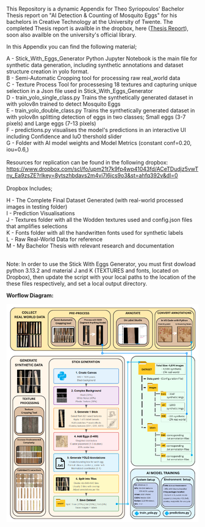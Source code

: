 This Repository is a dynamic Appendix for Theo Syriopoulos' Bachelor Thesis report on "AI Detection & Counting of Mosquito Eggs" for his bachelors in Creative Technology at the University of Twente. 
The completed Thesis report is availble in the dropbox, here ([Thesis Report](https://www.dropbox.com/scl/fi/33v1njct3nmnu7cwpmwjd/Thesis_Syriopoulos_BA_EEMCS.pdf?rlkey=jte9vsdclwbqkiejgvsx3iugg&st=r694tddd&dl=0)), soon also availble on the university's official library. <br />

 
In this Appendix you can find the following material;

A - Stick_With_Eggs_Generator Python Jupyter Notebook is the main file for synthetic data generation, including synthetic annotations and dataset structure creation in yolo format.<br />
B - Semi-Automatic Cropping tool for processing raw real_world data <br />
C - Texture Process Tool for processesing 18 textures and capturing unique selection in a Json file used in Stick_With_Eggs_Generator <br />
D - train_yolo_single_class.py Trains the synthetically generated dataset in with yolov8n trained to detect Mosquito Eggs <br />
E - train_yolo_double_class.py Trains the synthetically generated dataset in with yolov8n splitting detection of eggs in two classes; Small eggs (3-7 pixels) and Large eggs (7-13 pixels) <br />
F - predictions.py visualises the model's predictions in an interactive UI including Confidence and IuO thershold slider <br />
G - Folder with AI model weights and Model Metrics (constant conf=0.20, iou=0.6,) <br />
<br />
Resources for replication can be found in the following dropbox: 
https://www.dropbox.com/scl/fo/upm21t7k9fp4wp41043fd/ACeTDudjz5vwTny_Ea9zsZE?rlkey=8ytszhbdavs2m4vi7l6jcs9o3&st=ahfq392v&dl=0
<br />
<br />
Dropbox Includes; 

H - The Complete Final Dataset Generated (with real-world processed images in testing folder) <br />
I - Prediction Visualisations <br />
J - Textures folder with all the Wodden textures used and config.json files that amplifies selections <br />
K - Fonts folder with all the handwritten fonts used for synthetic labels <br />
L - Raw Real-World Data for reference <br />
M - My Bachelor Thesis with relevant research and documentation <br />
<br />

Note: In order to use the Stick With Eggs Generator, you must first dowload python 3.13.2 and material J and K (TEXTURES and fonts, located on Dropbox), then update the script with your local paths to the location of the these files respectively, and set a local output directory.
<br />

**Worflow Diagram:**

<img src="workflow_pipeline.png" alt="Workflow Diagram" width="800">
